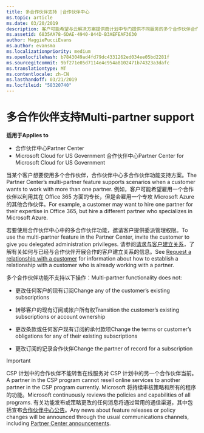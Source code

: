 ```yaml
---
title: 多合作伙伴支持 |合作伙伴中心
ms.topic: article
ms.date: 03/20/2019
description: 客户可能希望与云解决方案提供商计划中专门提供不同服务的多个合作伙伴合作。
ms.assetid: 6835AA78-6DAE-4940-844D-B3AEFEAF3630
author: MaggiePucciEvans
ms.author: evansma
ms.localizationpriority: medium
ms.openlocfilehash: b7843049ad4fd79dc4331262ed034ee05bd2281f
ms.sourcegitcommit: 9bf271e05d7114e4c954a8102471b74323a3dafc
ms.translationtype: MT
ms.contentlocale: zh-CN
ms.lasthandoff: 03/21/2019
ms.locfileid: "58320740"
---
```

# <a name="multi-partner-support"></a><span data-ttu-id="cddf0-103">多合作伙伴支持</span><span class="sxs-lookup"><span data-stu-id="cddf0-103">Multi-partner support</span></span>

<span data-ttu-id="cddf0-104">**适用于**</span><span class="sxs-lookup"><span data-stu-id="cddf0-104">**Applies to**</span></span>

-  <span data-ttu-id="cddf0-105">合作伙伴中心</span><span class="sxs-lookup"><span data-stu-id="cddf0-105">Partner Center</span></span>
-  <span data-ttu-id="cddf0-106">Microsoft Cloud for US Government 合作伙伴中心</span><span class="sxs-lookup"><span data-stu-id="cddf0-106">Partner Center for Microsoft Cloud for US Government</span></span>

<span data-ttu-id="cddf0-107">当某个客户想要使用多个合作伙伴，合作伙伴中心多合作伙伴功能支持方案。</span><span class="sxs-lookup"><span data-stu-id="cddf0-107">The Partner Center’s multi-partner feature supports scenarios when a customer wants to work with more than one partner.</span></span> <span data-ttu-id="cddf0-108">例如，客户可能希望雇用一个合作伙伴以利用其在 Office 365 方面的专长，但是会雇用一个专攻 Microsoft Azure 的其他合作伙伴。</span><span class="sxs-lookup"><span data-stu-id="cddf0-108">For example, a customer may want to hire one partner for their expertise in Office 365, but hire a different partner who specializes in Microsoft Azure.</span></span>

<span data-ttu-id="cddf0-109">若要使用合作伙伴中心中的多合作伙伴功能，邀请客户提供委派管理权限。</span><span class="sxs-lookup"><span data-stu-id="cddf0-109">To use the multi-partner feature in the Partner Center, invite the customer to give you delegated administration privileges.</span></span> <span data-ttu-id="cddf0-110">请参阅[请求与客户建立关系](request-a-relationship-with-a-customer.md)，了解有关如何与已经与合作伙伴开展合作的客户建立关系的信息。</span><span class="sxs-lookup"><span data-stu-id="cddf0-110">See [Request a relationship with a customer](request-a-relationship-with-a-customer.md) for information about how to establish a relationship with a customer who is already working with a partner.</span></span>

<span data-ttu-id="cddf0-111">多个合作伙伴功能不支持以下操作：</span><span class="sxs-lookup"><span data-stu-id="cddf0-111">Multi-partner functionality does not:</span></span>

- <span data-ttu-id="cddf0-112">更改任何客户的现有订阅</span><span class="sxs-lookup"><span data-stu-id="cddf0-112">Change any of the customer’s existing subscriptions</span></span>

- <span data-ttu-id="cddf0-113">转移客户的现有订阅或帐户所有权</span><span class="sxs-lookup"><span data-stu-id="cddf0-113">Transition the customer’s existing subscriptions or account ownership</span></span>

- <span data-ttu-id="cddf0-114">更改条款或任何客户现有订阅的承付款项</span><span class="sxs-lookup"><span data-stu-id="cddf0-114">Change the terms or customer’s obligations for any of their existing subscriptions</span></span>

- <span data-ttu-id="cddf0-115">更改订阅的记录合作伙伴</span><span class="sxs-lookup"><span data-stu-id="cddf0-115">Change the partner of record for a subscription</span></span>

> [!IMPORTANT]  
> <span data-ttu-id="cddf0-116">CSP 计划中的合作伙伴不能转售在线服务对 CSP 计划中的另一个合作伙伴当前。</span><span class="sxs-lookup"><span data-stu-id="cddf0-116">A partner in the CSP program cannot resell online services to another partner in the CSP program currently.</span></span> <span data-ttu-id="cddf0-117">Microsoft 将持续审核策略和所有的程序的功能。</span><span class="sxs-lookup"><span data-stu-id="cddf0-117">Microsoft continuously reviews the policies and capabilities of all programs.</span></span> <span data-ttu-id="cddf0-118">有关功能发布或策略更改的任何消息将通过常用的通信渠道，其中包括宣布[合作伙伴中心公告](https://partner.microsoft.com/en-us/pcv/announcements)。</span><span class="sxs-lookup"><span data-stu-id="cddf0-118">Any news about feature releases or policy changes will be announced through the usual communications channels, including [Partner Center announcements](https://partner.microsoft.com/en-us/pcv/announcements).</span></span>